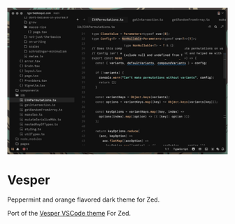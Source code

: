 ![Vesper Preview](./.github/assets/preview.png)

# Vesper

Peppermint and orange flavored dark theme for Zed.

Port of the [Vesper VSCode theme](https://github.com/raunofreiberg/vesper/tree/main) For Zed.
